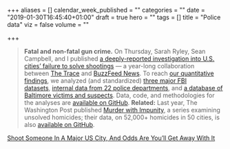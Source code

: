 +++
aliases = []
calendar_week_published = ""
categories = ""
date = "2019-01-30T16:45:40+01:00"
draft = true
hero = ""
tags = []
title = "Police data"
viz = false
volume = ""

+++
> **Fatal and non-fatal gun crime.** On Thursday, Sarah Ryley, Sean Campbell, and I published [a deeply-reported investigation into U.S. cities’ failure to solve shootings](http://mail01.tinyletterapp.com/data-is-plural/data-is-plural-2019-01-30-edition/13579937-www.buzzfeednews.com/article/sarahryley/police-unsolved-shootings?c=2ac11ac4-b7f1-4897-b37a-987161fbd027) — a year-long collaboration between [The Trace](http://mail01.tinyletterapp.com/data-is-plural/data-is-plural-2019-01-30-edition/13579941-www.thetrace.org/?c=2ac11ac4-b7f1-4897-b37a-987161fbd027) and [BuzzFeed News](http://mail01.tinyletterapp.com/data-is-plural/data-is-plural-2019-01-30-edition/13579945-www.buzzfeednews.com/?c=2ac11ac4-b7f1-4897-b37a-987161fbd027). To reach [our quantitative findings](http://mail01.tinyletterapp.com/data-is-plural/data-is-plural-2019-01-30-edition/13579949-www.buzzfeednews.com/article/sarahryley/5-things-to-know-about-cities-failure-to-arrest-shooters?c=2ac11ac4-b7f1-4897-b37a-987161fbd027), we analyzed (and standardized) [three major FBI datasets](http://mail01.tinyletterapp.com/data-is-plural/data-is-plural-2019-01-30-edition/13579953-github.com/the-trace-and-buzzfeed-news/federal-crime-data-analysis?c=2ac11ac4-b7f1-4897-b37a-987161fbd027), [internal data from 22 police departments](http://mail01.tinyletterapp.com/data-is-plural/data-is-plural-2019-01-30-edition/13579957-github.com/the-trace-and-buzzfeed-news/local-police-data-analysis?c=2ac11ac4-b7f1-4897-b37a-987161fbd027), and [a database of Baltimore victims and suspects](http://mail01.tinyletterapp.com/data-is-plural/data-is-plural-2019-01-30-edition/13579961-github.com/the-trace-and-buzzfeed-news/baltimore-shootings-analysis?c=2ac11ac4-b7f1-4897-b37a-987161fbd027). Data, code, and methodologies for the analyses are [available on GitHub](http://mail01.tinyletterapp.com/data-is-plural/data-is-plural-2019-01-30-edition/13579965-github.com/the-trace-and-buzzfeed-news/introduction?c=2ac11ac4-b7f1-4897-b37a-987161fbd027). **Related:** Last year, The Washington Post published [Murder with Impunity](http://mail01.tinyletterapp.com/data-is-plural/data-is-plural-2019-01-30-edition/13579969-www.washingtonpost.com/graphics/2018/investigations/where-murders-go-unsolved/?c=2ac11ac4-b7f1-4897-b37a-987161fbd027), a series examining unsolved homicides; their data, on 52,000+ homicides in 50 cities, is also [available on GitHub](http://mail01.tinyletterapp.com/data-is-plural/data-is-plural-2019-01-30-edition/13579973-github.com/washingtonpost/data-homicides?c=2ac11ac4-b7f1-4897-b37a-987161fbd027).

[Shoot Someone In A Major US City, And Odds Are You’ll Get Away With It](https://www.buzzfeednews.com/article/sarahryley/police-unsolved-shootings)